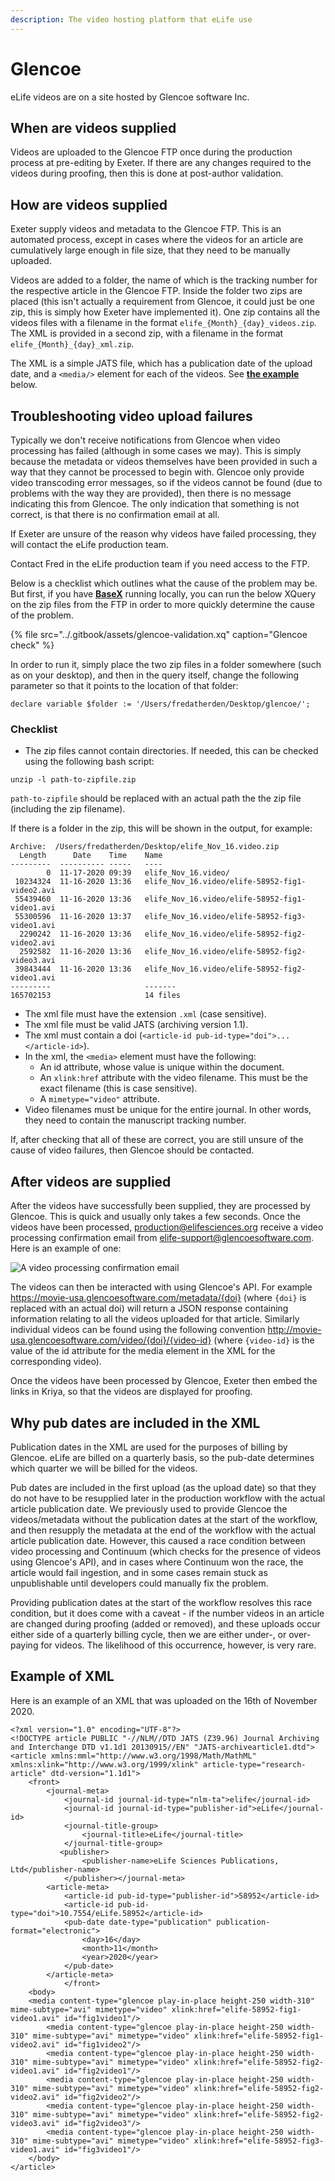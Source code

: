 ```yaml
---
description: The video hosting platform that eLife use
---
```


# Glencoe

eLife videos are on a site hosted by Glencoe software Inc.

## When are videos supplied

Videos are uploaded to the Glencoe FTP once during the production process at pre-editing by Exeter. If there are any changes required to the videos during proofing, then this is done at post-author validation.

## How are videos supplied 

Exeter supply videos and metadata to the Glencoe FTP. This is an automated process, except in cases where the videos for an article are cumulatively large enough in file size, that they need to be manually uploaded.

Videos are added to a folder, the name of which is the tracking number for the respective article in the Glencoe FTP. Inside the folder two zips are placed \(this isn't actually a requirement from Glencoe, it could just be one zip, this is simply how Exeter have implemented it\). One zip contains all the videos files with a filename in the format `elife_{Month}_{day}_videos.zip`. The XML is provided in a second zip, with a filename in the format `elife_{Month}_{day}_xml.zip`.

The XML is a simple JATS file, which has a publication date of the upload date, and a `<media/>` element for each of the videos. See [**the example**](glencoe.md#example-of-xml) below.

## Troubleshooting video upload failures

Typically we don't receive notifications from Glencoe when video processing has failed \(although in some cases we may\). This is simply because the metadata or videos themselves have been provided in such a way that they cannot be processed to begin with. Glencoe only provide video transcoding error messages, so if the videos cannot be found \(due to problems with the way they are provided\), then there is no message indicating this from Glencoe. The only indication that something is not correct, is that there is no confirmation email at all.

If Exeter are unsure of the reason why videos have failed processing, they will contact the eLife production team.

Contact Fred in the eLife production team if you need access to the FTP.

Below is a checklist which outlines what the cause of the problem may be. But first, if you have [**BaseX**](../toolkit/basex.md) running locally, you can run the below XQuery on the zip files from the FTP in order to more quickly determine the cause of the problem. 

{% file src="../.gitbook/assets/glencoe-validation.xq" caption="Glencoe check" %}

In order to run it, simply place the two zip files in a folder somewhere \(such as on your desktop\), and then in the query itself, change the following parameter so that it points to the location of that folder:

```markup
declare variable $folder := '/Users/fredatherden/Desktop/glencoe/';
```

### Checklist

* The zip files cannot contain directories. If needed, this can be checked using the following bash script:

```text
unzip -l path-to-zipfile.zip
```

`path-to-zipfile` should be replaced with an actual path the the zip file \(including the zip filename\).

If there is a folder in the zip, this will be shown in the output, for example:

```text
Archive:  /Users/fredatherden/Desktop/elife_Nov_16.video.zip
  Length      Date    Time    Name
---------  ---------- -----   ----
        0  11-17-2020 09:39   elife_Nov_16.video/
 10234324  11-16-2020 13:36   elife_Nov_16.video/elife-58952-fig1-video2.avi
 55439460  11-16-2020 13:36   elife_Nov_16.video/elife-58952-fig1-video1.avi
 55300596  11-16-2020 13:37   elife_Nov_16.video/elife-58952-fig3-video1.avi
  2290242  11-16-2020 13:36   elife_Nov_16.video/elife-58952-fig2-video2.avi
  2592582  11-16-2020 13:36   elife_Nov_16.video/elife-58952-fig2-video3.avi
 39843444  11-16-2020 13:36   elife_Nov_16.video/elife-58952-fig2-video1.avi
---------                     -------
165702153                     14 files
```

* The xml file must have the extension `.xml` \(case sensitive\).
* The xml file must be valid JATS \(archiving version 1.1\).
* The xml must contain a doi \(`<article-id pub-id-type="doi">...</article-id>`\).
* In the xml, the `<media>` element must have the following:
  * An id attribute, whose value is unique within the document.
  * An `xlink:href` attribute with the video filename. This must be the exact filename \(this is case sensitive\).
  * A `mimetype="video"` attribute.
* Video filenames must be unique for the entire journal. In other words, they need to contain the manuscript tracking number. 

If, after checking that all of these are correct, you are still unsure of the cause of video failures, then Glencoe should be contacted.

## After videos are supplied

After the videos have successfully been supplied, they are processed by Glencoe. This is quick and usually only takes a few seconds. Once the videos have been processed, production@elifesciences.org receive a video processing confirmation email from elife-support@glencoesoftware.com. Here is an example of one:

![A video processing confirmation email](../.gitbook/assets/screenshot-2020-11-17-at-09.50.03.png)

The videos can then be interacted with using Glencoe's API. For example https://movie-usa.glencoesoftware.com/metadata/{doi} \(where `{doi}` is replaced with an actual doi\) will return a JSON response containing information relating to all the videos uploaded for that article. Similarly individual videos can be found using the following convention http://movie-usa.glencoesoftware.com/video/{doi}/{video-id} \(where `{video-id}` is the value of the id attribute for the media element in the XML for the corresponding video\).

Once the videos have been processed by Glencoe, Exeter then embed the links in Kriya, so that the videos are displayed for proofing.

## Why pub dates are included in the XML

Publication dates in the XML are used for the purposes of billing by Glencoe. eLife are billed on a quarterly basis, so the pub-date determines which quarter we will be billed for the videos. 

Pub dates are included in the first upload \(as the upload date\) so that they do not have to be resupplied later in the production workflow with the actual article publication date. We previously used to provide Glencoe the videos/metadata without the publication dates at the start of the workflow, and then resupply the metadata at the end of the workflow with the actual article publication date. However, this caused a race condition between video processing and Continuum \(which checks for the presence of videos using Glencoe's API\), and in cases where Continuum won the race, the article would fail ingestion, and in some cases remain stuck as unpublishable until developers could manually fix the problem.

Providing publication dates at the start of the workflow resolves this race condition, but it does come with a caveat - if the number videos in an article are changed during proofing \(added or removed\), and these uploads occur either side of a quarterly billing cycle, then we are either under-, or over-paying for videos. The likelihood of this occurrence, however, is very rare.

## Example of XML

Here is an example of an XML that was uploaded on the 16th of November 2020.

```markup
<?xml version="1.0" encoding="UTF-8"?>
<!DOCTYPE article PUBLIC "-//NLM//DTD JATS (Z39.96) Journal Archiving and Interchange DTD v1.1d1 20130915//EN" "JATS-archivearticle1.dtd">
<article xmlns:mml="http://www.w3.org/1998/Math/MathML" xmlns:xlink="http://www.w3.org/1999/xlink" article-type="research-article" dtd-version="1.1d1">
    <front>
        <journal-meta>
            <journal-id journal-id-type="nlm-ta">elife</journal-id>
            <journal-id journal-id-type="publisher-id">eLife</journal-id>
            <journal-title-group>
                <journal-title>eLife</journal-title>
            </journal-title-group>
           <publisher>
                <publisher-name>eLife Sciences Publications, Ltd</publisher-name>
            </publisher></journal-meta>
        <article-meta>
            <article-id pub-id-type="publisher-id">58952</article-id>
            <article-id pub-id-type="doi">10.7554/eLife.58952</article-id>
			<pub-date date-type="publication" publication-format="electronic">
				<day>16</day>
				<month>11</month>
				<year>2020</year>
			</pub-date>
        </article-meta>
            </front>
    <body>
    <media content-type="glencoe play-in-place height-250 width-310" mime-subtype="avi" mimetype="video" xlink:href="elife-58952-fig1-video1.avi" id="fig1video1"/>
        <media content-type="glencoe play-in-place height-250 width-310" mime-subtype="avi" mimetype="video" xlink:href="elife-58952-fig1-video2.avi" id="fig1video2"/>
        <media content-type="glencoe play-in-place height-250 width-310" mime-subtype="avi" mimetype="video" xlink:href="elife-58952-fig2-video1.avi" id="fig2video1"/>
        <media content-type="glencoe play-in-place height-250 width-310" mime-subtype="avi" mimetype="video" xlink:href="elife-58952-fig2-video2.avi" id="fig2video2"/>
        <media content-type="glencoe play-in-place height-250 width-310" mime-subtype="avi" mimetype="video" xlink:href="elife-58952-fig2-video3.avi" id="fig2video3"/>
        <media content-type="glencoe play-in-place height-250 width-310" mime-subtype="avi" mimetype="video" xlink:href="elife-58952-fig3-video1.avi" id="fig3video1"/>
    </body>
</article>
```


